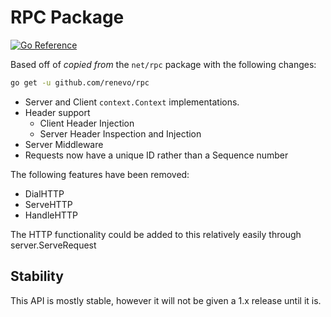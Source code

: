 # RPC Package

[![Go Reference](https://pkg.go.dev/badge/github.com/renevo/rpc.svg)](https://pkg.go.dev/github.com/renevo/rpc)

Based off of *copied from* the `net/rpc` package with the following changes:

```bash
go get -u github.com/renevo/rpc
```

* Server and Client `context.Context` implementations.
* Header support
  * Client Header Injection
  * Server Header Inspection and Injection
* Server Middleware
* Requests now have a unique ID rather than a Sequence number

The following features have been removed:

* DialHTTP
* ServeHTTP
* HandleHTTP

The HTTP functionality could be added to this relatively easily through server.ServeRequest

## Stability

This API is mostly stable, however it will not be given a 1.x release until it is.
